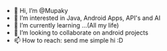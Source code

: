 - 👋 Hi, I’m @Mupaky
- 👀 I’m interested in Java, Android Apps, API's and AI
- 🌱 I’m currently learning ...(All my life)
- 💞️ I’m looking to collaborate on android projects 
- 📫 How to reach: send me simple hi :D 



